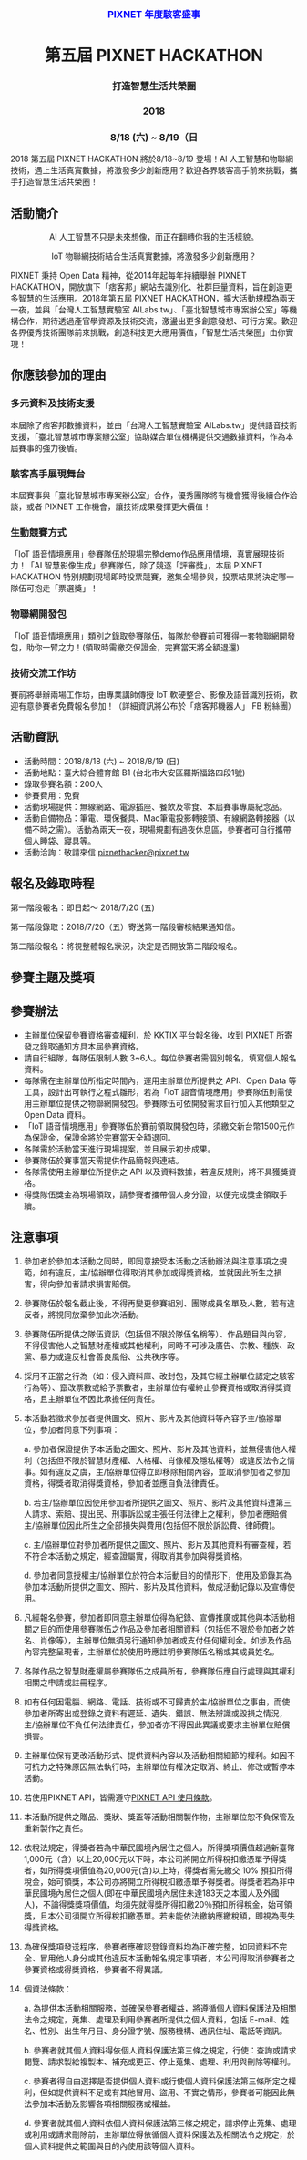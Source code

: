 <h3 align="center" style="color: blue;">PIXNET 年度駭客盛事</h3>
<h1 align="center">第五屆 PIXNET HACKATHON</h1>
<h3 align="center">打造智慧生活共榮圈</h3>
<h3 align="center">2018</h3>
<h3 align="center">8/18 (六) ~ 8/19（日</h3>
2018 第五屆 PIXNET HACKATHON 將於8/18~8/19 登場！AI 人工智慧和物聯網技術，遇上生活真實數據，將激發多少創新應用？歡迎各界駭客高手前來挑戰，攜手打造智慧生活共榮圈！


## 活動簡介

<p align="center">AI 人工智慧不只是未來想像，而正在翻轉你我的生活樣貌。</p>
<p align="center">IoT 物聯網技術結合生活真實數據，將激發多少創新應用？</p>

PIXNET 秉持 Open Data 精神，從2014年起每年持續舉辦 PIXNET HACKATHON，開放旗下「痞客邦」網站去識別化、社群巨量資料，旨在創造更多智慧的生活應用。2018年第五屆 PIXNET HACKATHON，擴大活動規模為兩天一夜，並與「台灣人工智慧實驗室 AILabs.tw」、「臺北智慧城市專案辦公室」等機構合作，期待透過產官學資源及技術交流，激盪出更多創意發想、可行方案。歡迎各界優秀技術團隊前來挑戰，創造科技更大應用價值，「智慧生活共榮圈」由你實現！



## 你應該參加的理由

### 多元資料及技術支援
本屆除了痞客邦數據資料，並由「台灣人工智慧實驗室 AILabs.tw」提供語音技術支援，「臺北智慧城市專案辦公室」協助媒合單位機構提供交通數據資料，作為本屆賽事的強力後盾。

### 駭客高手展現舞台
本屆賽事與「臺北智慧城市專案辦公室」合作，優秀團隊將有機會獲得後續合作洽談，或者 PIXNET 工作機會，讓技術成果發揮更大價值！

### 生動競賽方式
「IoT 語音情境應用」參賽隊伍於現場完整demo作品應用情境，真實展現技術力！「AI 智慧影像生成」參賽隊伍，除了競逐「評審獎」，本屆 PIXNET HACKATHON 特別規劃現場即時投票競賽，邀集全場參與，投票結果將決定哪一隊伍可抱走「票選獎」！


### 物聯網開發包
「IoT 語音情境應用」類別之錄取參賽隊伍，每隊於參賽前可獲得一套物聯網開發包，助你一臂之力！(領取時需繳交保證金，完賽當天將全額退還)


### 技術交流工作坊
賽前將舉辦兩場工作坊，由專業講師傳授 IoT 軟硬整合、影像及語音識別技術，歡迎有意參賽者免費報名參加！（詳細資訊將公布於「痞客邦機器人」 FB 粉絲團）



## 活動資訊

* 活動時間：2018/8/18 (六) ~ 2018/8/19 (日)  
* 活動地點：臺大綜合體育館 B1 (台北市大安區羅斯福路四段1號)
* 錄取參賽名額：200人
* 參賽費用：免費
* 活動現場提供：無線網路、電源插座、餐飲及零食、本屆賽事專屬紀念品。
* 活動自備物品：筆電、環保餐具、Mac筆電投影轉接頭、有線網路轉接器（以備不時之需）。活動為兩天一夜，現場規劃有過夜休息區，參賽者可自行攜帶個人睡袋、寢具等。
* 活動洽詢：敬請來信 pixnethacker@pixnet.tw 



## 報名及錄取時程

第一階段報名：即日起～ 2018/7/20 (五)

第一階段錄取：2018/7/20（五）寄送第一階段審核結果通知信。

第二階段報名：將視整體報名狀況，決定是否開放第二階段報名。


## 參賽主題及獎項​

## 參賽辦法

* 主辦單位保留參賽資格審查權利，於 KKTIX 平台報名後，收到 PIXNET 所寄發之錄取通知方具本屆參賽資格。
* 請自行組隊，每隊伍限制人數 3~6人。每位參賽者需個別報名，填寫個人報名資料。
* 每隊需在主辦單位所指定時間內，運用主辦單位所提供之 API、Open Data 等工具，設計出可執行之程式雛形，若為「IoT 語音情境應用」參賽隊伍則需使用主辦單位提供之物聯網開發包。參賽隊伍可依開發需求自行加入其他類型之 Open Data 資料。
* 「IoT 語音情境應用」參賽隊伍於賽前領取開發包時，須繳交新台幣1500元作為保證金，保證金將於完賽當天全額退回。
* 各隊需於活動當天進行現場提案，並且展示初步成果。
* 參賽隊伍於賽事當天需提供作品簡報與連結。
* 各隊需使用主辦單位所提供之 API 以及資料數據，若違反規則，將不具獲獎資格。
* 得獎隊伍獎金為現場領取，請參賽者攜帶個人身分證，以便完成獎金領取手續。

## 注意事項

1. 參加者於參加本活動之同時，即同意接受本活動之活動辦法與注意事項之規範，如有違反，主/協辦單位得取消其參加或得獎資格，並就因此所生之損害，得向參加者請求損害賠償。

2. 參賽隊伍於報名截止後，不得再變更參賽組別、團隊成員名單及人數，若有違反者，將視同放棄參加此次活動。

3. 參賽隊伍所提供之隊伍資訊（包括但不限於隊伍名稱等）、作品題目與內容，不得侵害他人之智慧財產權或其他權利，同時不可涉及廣告、宗教、種族、政黨、暴力或違反社會善良風俗、公共秩序等。

4. 採用不正當之行為（如：侵入資料庫、改封包，及其它經主辦單位認定之駭客行為等）、竄改票數或給予票數者，主辦單位有權終止參賽資格或取消得獎資格，且主辦單位不因此承擔任何責任。

5. 本活動若徵求參加者提供圖文、照片、影片及其他資料等內容予主/協辦單位，參加者同意下列事項：
	
	a. 參加者保證提供予本活動之圖文、照片、影片及其他資料，並無侵害他人權利（包括但不限於智慧財產權、人格權、肖像權及隱私權等）或違反法令之情事。如有違反之虞，主/協辦單位得立即移除相關內容，並取消參加者之參加資格，得獎者取消得獎資格，參加者並應自負法律責任。
	
	b. 若主/協辦單位因使用參加者所提供之圖文、照片、影片及其他資料遭第三人請求、索賠、提出民、刑事訴訟或主張任何法律上之權利，參加者應賠償 主/協辦單位因此所生之全部損失與費用(包括但不限於訴訟費、律師費)。
	
	c. 主/協辦單位對參加者所提供之圖文、照片、影片及其他資料有審查權，若不符合本活動之規定，經查證屬實，得取消其參加與得獎資格。
	
	d. 參加者同意授權主/協辦單位於符合本活動目的的情形下，使用及節錄其為參加本活動所提供之圖文、照片、影片及其他資料，做成活動記錄以及宣傳使用。

6. 凡經報名參賽，參加者即同意主辦單位得為紀錄、宣傳推廣或其他與本活動相關之目的而使用參賽隊伍之作品及參加者相關資料（包括但不限於參加者之姓名、肖像等），主辦單位無須另行通知參加者或支付任何權利金。如涉及作品內容完整呈現者，主辦單位於使用時應註明參賽隊伍名稱或其成員姓名。

7. 各隊作品之智慧財產權屬參賽隊伍之成員所有，參賽隊伍應自行處理與其權利相關之申請或註冊程序。

8. 如有任何因電腦、網路、電話、技術或不可歸責於主/協辦單位之事由，而使參加者所寄出或登錄之資料有遲延、遺失、錯誤、無法辨識或毀損之情況，主/協辦單位不負任何法律責任，參加者亦不得因此異議或要求主辦單位賠償損害。

9. 主辦單位保有更改活動形式、提供資料內容以及活動相關細節的權利。如因不可抗力之特殊原因無法執行時，主辦單位有權決定取消、終止、修改或暫停本活動。

10. 若使用PIXNET API，皆需遵守[PIXNET API 使用條款](http://developer.pixnet.pro/#!/doc/pixnetApiTos/pixnetApiTos)。

11. 本活動所提供之贈品、獎狀、獎盃等活動相關製作物，主辦單位恕不負保管及重新製作之責任。

12. 依稅法規定，得獎者若為中華民國境內居住之個人，所得獎項價值超過新臺幣1,000元（含）以上20,000元以下時，本公司將開立所得稅扣繳憑單予得獎者，如所得獎項價值為20,000元(含)以上時，得獎者需先繳交 10% 預扣所得稅金，始可領獎，本公司亦將開立所得稅扣繳憑單予得獎者。得獎者若為非中華民國境內居住之個人(即在中華民國境內居住未達183天之本國人及外國人)，不論得獎獎項價值，均須先就得獎所得扣繳20％預扣所得稅金，始可領獎，且本公司須開立所得稅扣繳憑單。若未能依法繳納應繳稅額，即視為喪失得獎資格。

13. 為確保獎項發送程序，參賽者應確認登錄資料均為正確完整，如因資料不完全、冒用他人身分或其他違反本活動報名規定事項者，本公司得取消參賽者之參賽資格或得獎資格，參賽者不得異議。

14. 個資法條款：

	a. 為提供本活動相關服務，並確保參賽者權益，將遵循個人資料保護法及相關法令之規定，蒐集、處理及利用參賽者所提供之個人資料，包括 E-mail、姓名、性別、出生年月日、身分證字號、服務機構、通訊住址、電話等資訊。
	
	b. 參賽者就其個人資料得依個人資料保護法第三條之規定，行使：查詢或請求閱覽、請求製給複製本、補充或更正、停止蒐集、處理、利用與刪除等權利。
	
	c. 參賽者得自由選擇是否提供個人資料或行使個人資料保護法第三條所定之權利，但如提供資料不足或有其他冒用、盜用、不實之情形，參賽者可能因此無法參加本活動及影響各項相關服務或權益。
	
	d. 參賽者就其個人資料依個人資料保護法第三條之規定，請求停止蒐集、處理或利用或請求刪除前，主辦單位得依循個人資料保護法及相關法令之規定，於個人資料提供之範圍與目的內使用該等個人資料。
